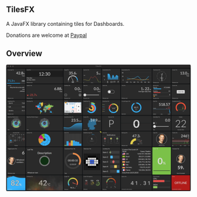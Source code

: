 ## TilesFX
A JavaFX library containing tiles for Dashboards.

Donations are welcome at [Paypal](https://paypal.me/hans0l0)

## Overview
![Overview](https://raw.githubusercontent.com/HanSolo/tilesfx/master/TilesFX.png)
